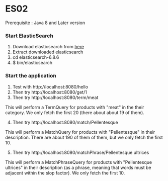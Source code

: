# ES02
 Prerequisite : Java 8 and Later version 

### Start ElasticSearch
1) Download elasticsearch from [here](https://www.elastic.co/downloads/elasticsearch)   
2) Extract downloaded elasticsearch     
3) cd elasticsearch-6.8.6      
4) $ bin/elasticsearch

### Start the application

1) Test with http://localhost:8080/hello
2) Then try http://localhost:8080/get/1
3) Then try http://localhost:8080/term/meat

This will perform a TermQuery for products with "meat" in the their category.  We 
only fetch the first 20 (there about about 19 of them).

4) Then try http://localhost:8080/match/Pellentesque

This will perform a MatchQuery for products with "Pellentesque" in their description.
There are about 190 of them of them, but we only fetch the first 10.

5) Then try http://localhost:8080/matchPhrase/Pellentesque ultrices

This will perform a MatchPhraseQuery for products with "Pellentesque ultrices" in
their description (as a phrase, meaning that words must be adjacent within the slop 
factor).  We only fetch the first 10.
     
